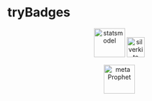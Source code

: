 # tryBadges
<p align="center">
<a href="https://www.statsmodels.org/stable/index.html">
  <img src="https://www.statsmodels.org/stable/_images/statsmodels-logo-v2-horizontal.svg"
            alt="statsmodel" width="70" height="65"></a>
 <a href="https://engineering.linkedin.com/blog/2021/greykite--a-flexible--intuitive--and-fast-forecasting-library">
  <img src="https://upload.wikimedia.org/wikipedia/commons/8/81/LinkedIn_icon.svg"
            alt="silverkite" width="40" height="45"></a>
 </p>
 <p align="center">
  <a href="https://facebook.github.io/prophet/docs/quick_start.html#python-api">
  <img src="https://upload.wikimedia.org/wikipedia/commons/7/7b/Meta_Platforms_Inc._logo.svg"
            alt="meta Prophet" width="70" height="65"></a>  
 </p>
  
            

